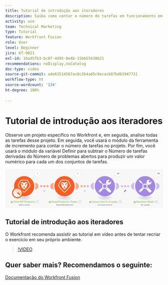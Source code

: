 ```yaml
---
title: Tutorial de introdução aos iteradores
description: Saiba como contar o número de tarefas em funcionamento em um projeto e calcular um valor para cada um dos conjuntos de tarefas, tudo no  [!DNL Adobe Workfront Fusion].
activity: use
team: Technical Marketing
type: Tutorial
feature: Workfront Fusion
role: User
level: Beginner
jira: KT-9021
exl-id: 16ad5fb3-bc8f-4d95-8e4b-15b655438621
recommendations: noDisplay,noCatalog
doc-type: video
source-git-commit: a4e61514567ac8c2b4ad5c9ecacb87bd83947731
workflow-type: ht
source-wordcount: '134'
ht-degree: 100%

---
```


# Tutorial de introdução aos iteradores

Observe um projeto específico no Workfront e, em seguida, analise todas as tarefas desse projeto. Em seguida, você usará o módulo da ferramenta de incremento para contar o número de tarefas no projeto. Por fim, você usará o módulo da variável Definir para subtrair o Número de tarefas derivadas do Número de problemas abertos para produzir um valor numérico para cada um dos conjuntos de tarefas.

![Uma imagem do cenário do Fusion](assets/iteration-and-aggregation-1.png)

## Tutorial de introdução aos iteradores

O Workfront recomenda assistir ao tutorial em vídeo antes de tentar recriar o exercício em seu próprio ambiente.

>[!VIDEO](https://video.tv.adobe.com/v/335278/?quality=12&learn=on)



## Quer saber mais? Recomendamos o seguinte:

[Documentação do Workfront Fusion](https://experienceleague.adobe.com/docs/workfront/using/adobe-workfront-fusion/workfront-fusion-2.html?lang=br)
